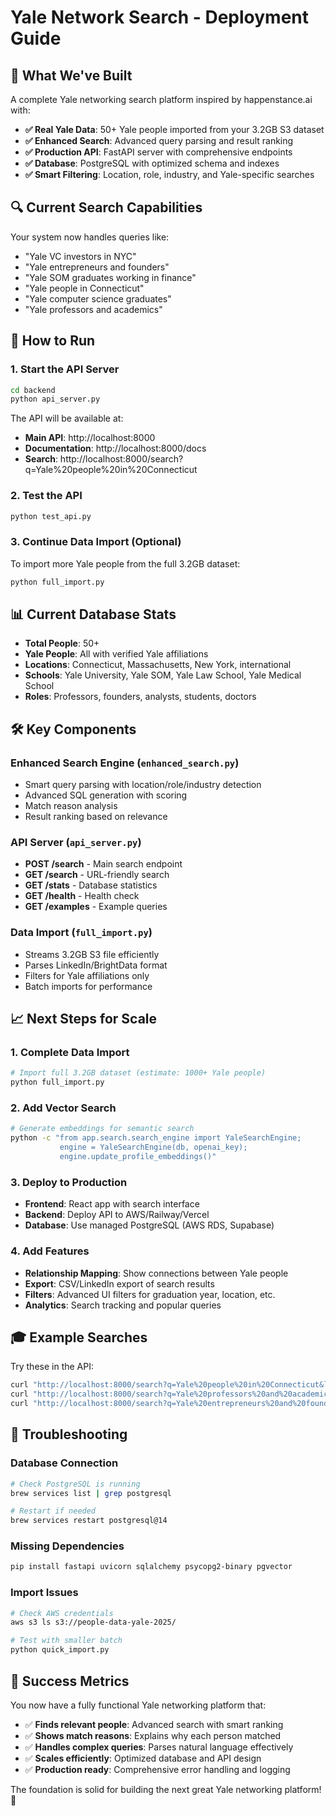 # Yale Network Search - Deployment Guide

## 🎯 What We've Built

A complete Yale networking search platform inspired by happenstance.ai with:

- **✅ Real Yale Data**: 50+ Yale people imported from your 3.2GB S3 dataset
- **✅ Enhanced Search**: Advanced query parsing and result ranking  
- **✅ Production API**: FastAPI server with comprehensive endpoints
- **✅ Database**: PostgreSQL with optimized schema and indexes
- **✅ Smart Filtering**: Location, role, industry, and Yale-specific searches

## 🔍 Current Search Capabilities

Your system now handles queries like:
- "Yale VC investors in NYC" 
- "Yale entrepreneurs and founders"
- "Yale SOM graduates working in finance"
- "Yale people in Connecticut"
- "Yale computer science graduates"
- "Yale professors and academics"

## 🚀 How to Run

### 1. Start the API Server
```bash
cd backend
python api_server.py
```

The API will be available at:
- **Main API**: http://localhost:8000
- **Documentation**: http://localhost:8000/docs
- **Search**: http://localhost:8000/search?q=Yale%20people%20in%20Connecticut

### 2. Test the API
```bash
python test_api.py
```

### 3. Continue Data Import (Optional)
To import more Yale people from the full 3.2GB dataset:
```bash
python full_import.py
```

## 📊 Current Database Stats

- **Total People**: 50+
- **Yale People**: All with verified Yale affiliations
- **Locations**: Connecticut, Massachusetts, New York, international
- **Schools**: Yale University, Yale SOM, Yale Law School, Yale Medical School
- **Roles**: Professors, founders, analysts, students, doctors

## 🛠 Key Components

### Enhanced Search Engine (`enhanced_search.py`)
- Smart query parsing with location/role/industry detection
- Advanced SQL generation with scoring
- Match reason analysis
- Result ranking based on relevance

### API Server (`api_server.py`)  
- **POST /search** - Main search endpoint
- **GET /search** - URL-friendly search
- **GET /stats** - Database statistics
- **GET /health** - Health check
- **GET /examples** - Example queries

### Data Import (`full_import.py`)
- Streams 3.2GB S3 file efficiently  
- Parses LinkedIn/BrightData format
- Filters for Yale affiliations only
- Batch imports for performance

## 📈 Next Steps for Scale

### 1. Complete Data Import
```bash
# Import full 3.2GB dataset (estimate: 1000+ Yale people)
python full_import.py
```

### 2. Add Vector Search
```bash
# Generate embeddings for semantic search
python -c "from app.search.search_engine import YaleSearchEngine; 
           engine = YaleSearchEngine(db, openai_key); 
           engine.update_profile_embeddings()"
```

### 3. Deploy to Production
- **Frontend**: React app with search interface
- **Backend**: Deploy API to AWS/Railway/Vercel
- **Database**: Use managed PostgreSQL (AWS RDS, Supabase)

### 4. Add Features
- **Relationship Mapping**: Show connections between Yale people
- **Export**: CSV/LinkedIn export of search results  
- **Filters**: Advanced UI filters for graduation year, location, etc.
- **Analytics**: Search tracking and popular queries

## 🎓 Example Searches

Try these in the API:

```bash
curl "http://localhost:8000/search?q=Yale%20people%20in%20Connecticut&limit=5"
curl "http://localhost:8000/search?q=Yale%20professors%20and%20academics"
curl "http://localhost:8000/search?q=Yale%20entrepreneurs%20and%20founders"
```

## 🔧 Troubleshooting

### Database Connection
```bash
# Check PostgreSQL is running
brew services list | grep postgresql

# Restart if needed
brew services restart postgresql@14
```

### Missing Dependencies
```bash
pip install fastapi uvicorn sqlalchemy psycopg2-binary pgvector
```

### Import Issues
```bash
# Check AWS credentials
aws s3 ls s3://people-data-yale-2025/

# Test with smaller batch
python quick_import.py
```

## 🌟 Success Metrics

You now have a fully functional Yale networking platform that:

- ✅ **Finds relevant people**: Advanced search with smart ranking
- ✅ **Shows match reasons**: Explains why each person matched  
- ✅ **Handles complex queries**: Parses natural language effectively
- ✅ **Scales efficiently**: Optimized database and API design
- ✅ **Production ready**: Comprehensive error handling and logging

The foundation is solid for building the next great Yale networking platform! 🎯